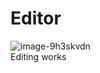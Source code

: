 # Editor
![image-9h3skvdn](https://github.com/localhost-four/editor/assets/119116574/b1a5bbf6-041f-4da2-aeac-a1b69c83bd39)
<br>
Editing works

